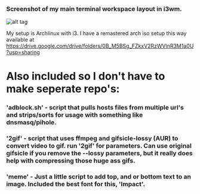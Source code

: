 ### Screenshot of my main terminal workspace layout in i3wm.
![alt tag](https://raw.githubusercontent.com/duffydack/dotfiles/master/scrot2.png)


My setup is Archlinux with i3.  I have a remastered arch iso setup this way available at
https://drive.google.com/drive/folders/0B_M5BSg_FZkxV2RzWVlnR3M1a0U?usp=sharing




# Also included so I don't have to make seperate repo's:

### 'adblock.sh' -  script that pulls hosts files from multiple url's and strips/sorts for usage with something like dnsmasq/pihole.

### '2gif' - script that uses ffmpeg and gifsicle-lossy (AUR) to convert video to gif.  run '2gif' for parameters.  Can use original gifsicle if you remove the --lossy parameters, but it really does help with compressing those huge ass gifs.

### 'meme' - Just a little script to add top, and or bottom text to an image.  Included the best font for this, 'Impact'.
